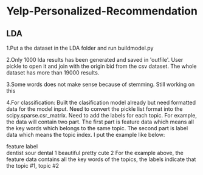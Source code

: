 # Yelp-Personalized-Recommendation

## LDA
1.Put a the dataset in the LDA folder and run buildmodel.py

2.Only 1000 lda results has been generated and saved in 'outfile'. User pickle to open it and join with the origin bid from the csv dataset. The whole dataset has more than 19000 results.

3.Some words does not make sense because of stemming. Still working on this

4.For classification:
Built the clasification model already but need formatted data for the model input.
Need to convert the pickle list format into the scipy.sparse.csr_matrix.
Need to add the labels for each topic. For example, the data will contain two part. The first part is feature data which means all the key words which belongs to the same topic. The second part is label data which means the topic index. I put the example like below:

feature                              label     
dentist sour dental                    1
beautiful pretty cute                  2
For the example above, the feature data contains all the key words of the topics, the labels indicate that the topic #1, topic #2 


